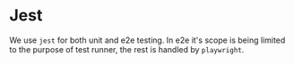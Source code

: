 # Jest

We use `jest` for both unit and e2e testing. In e2e it's scope is being limited to the purpose of test runner, the rest is handled by `playwright`.
